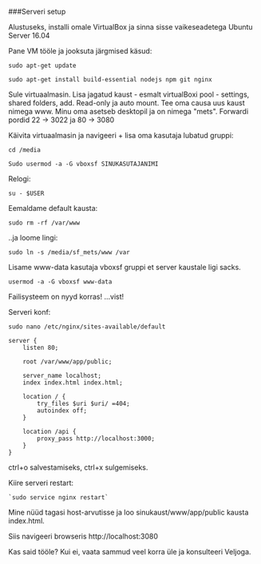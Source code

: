 ###Serveri setup

Alustuseks, installi omale VirtualBox ja sinna sisse vaikeseadetega Ubuntu Server 16.04

Pane VM tööle ja jooksuta järgmised käsud: 

`sudo apt-get update`

`sudo apt-get install build-essential nodejs npm git nginx`

Sule virtuaalmasin. Lisa jagatud kaust - esmalt virtualBoxi pool - settings, shared folders, add. Read-only ja auto mount. Tee oma causa uus kaust nimega www.
Minu oma asetseb desktopil ja on nimega "mets".
Forwardi pordid 22 -> 3022 ja 80 -> 3080


Käivita virtuaalmasin ja navigeeri + lisa oma kasutaja lubatud gruppi:

`cd /media`

`Sudo usermod -a -G vboxsf SINUKASUTAJANIMI`

Relogi: 

`su - $USER`


Eemaldame default kausta: 

`sudo rm -rf /var/www`

..ja loome lingi: 

`sudo ln -s /media/sf_mets/www /var`

Lisame www-data kasutaja vboxsf gruppi et server kaustale ligi sacks.


`usermod -a -G vboxsf www-data`

Failisysteem on nyyd korras! …vist!

Serveri konf:

`sudo nano /etc/nginx/sites-available/default`


    server {
        listen 80;
    
        root /var/www/app/public;
    
        server_name localhost;
        index index.html index.html;
    
        location / {
            try_files $uri $uri/ =404;
            autoindex off;
        }
    
        location /api {
            proxy_pass http://localhost:3000;
        }
    } 

ctrl+o salvestamiseks, ctrl+x sulgemiseks.

Kiire serveri restart:

    `sudo service nginx restart`

Mine nüüd tagasi host-arvutisse ja loo sinukaust/www/app/public kausta index.html.

Siis navigeeri browseris http://localhost:3080

Kas said tööle? Kui ei, vaata sammud veel korra üle ja konsulteeri Veljoga.